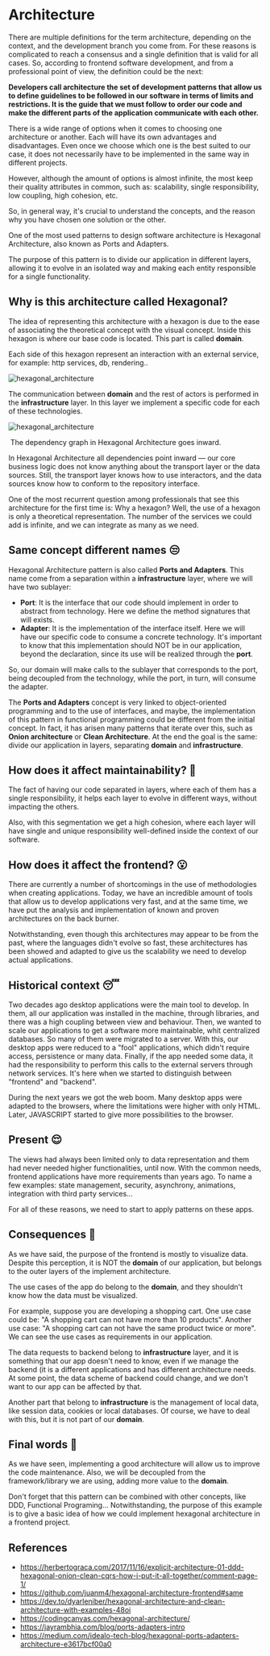 # Architecture

There are multiple definitions for the term architecture, depending on the context, and the development branch you come from. For these reasons is complicated to reach a consensus and a single definition that is valid for all cases. So, according to frontend software development, and from a professional point of view, the definition could be the next:

**Developers call architecture the set of development patterns that allow us to define guidelines to be followed in our software in terms of limits and restrictions. It is the guide that we must follow to order our code and make the different parts of the application communicate with each other.**

There is a wide range of options when it comes to choosing one architecture or another. Each will have its own advantages and disadvantages. Even once we choose which one is the best suited to our case, it does not necessarily have to be implemented in the same way in different projects.

However, although the amount of options is almost infinite, the most keep their quality attributes in common, such as: scalability, single responsibility, low coupling, high cohesion, etc.

So, in general way, it's crucial to understand the concepts, and the reason why you have chosen one solution or the other.

One of the most used patterns to design software architecture is Hexagonal Architecture, also known as Ports and Adapters.

The purpose of this pattern is to divide our application in different layers, allowing it to evolve in an isolated way and making each entity responsible for a single functionality.



## Why is this architecture called Hexagonal? 

The idea of representing this architecture with a hexagon is due to the ease of associating the theoretical concept with the visual concept. Inside this hexagon is where our base code is located. This part is called **domain**.

Each side of this hexagon represent an interaction with an external service, for example: http services, db, rendering..

<img src="images/hexagonal_architecture.png" alt="hexagonal_architecture" title="Hexagonal Architecture"   />

The communication between **domain** and the rest of actors is performed in the **infrastructure** layer. In this layer we implement a specific code for each of these technologies.



<img src="images/hex_inwards.png" alt="hexagonal_architecture" title="Hexagonal Architecture"   />

​											The dependency graph in Hexagonal Architecture goes inward.

In Hexagonal Architecture all dependencies point inward — our core business logic does not know anything about the transport layer or the data sources. Still, the transport layer knows how to use interactors, and the data sources know how to conform to the repository interface.

One of the most recurrent question among professionals that see this architecture for the first time is: Why a hexagon? Well, the use of a hexagon is only a theoretical representation. The number of the services we could add is infinite, and we can integrate as many as we need.

## Same concept different names 😒

Hexagonal Architecture pattern is also called **Ports and Adapters**. This name come from a separation within a **infrastructure** layer, where we will have two sublayer:

- **Port**: It is the interface that our code should implement in order to abstract from technology. Here we define the method signatures that will exists.
- **Adapter**: It is the implementation of the interface itself. Here we will have our specific code to consume a concrete technology. It's important to know that this implementation should NOT be in our application, beyond the declaration, since its use will be realized through the **port**.

So, our domain will make calls to the sublayer that corresponds to the port, being decoupled from the technology, while the port, in turn, will consume the adapter.

The **Ports and Adapters** concept is very linked to object-oriented programming and to the use of interfaces, and maybe, the implementation of this pattern in functional programming could be different from the initial concept. In fact, it has arisen many patterns that iterate over this, such as **Onion architecture** or **Clean Architecture**. At the end the goal is the same: divide our application in layers, separating **domain** and **infrastructure**.

## How does it affect maintainability? 🧐

The fact of having our code separated in layers, where each of them has a single responsibility, it helps each layer to evolve in different ways, without impacting the others.

Also, with this segmentation we get a high cohesion, where each layer will have single and unique responsibility well-defined inside the context of our software.

## How does it affect the frontend? 😮

There are currently a number of shortcomings in the use of methodologies when creating applications. Today, we have an incredible amount of tools that allow us to develop applications very fast, and at the same time, we have put the analysis and implementation of known and proven architectures on the back burner.

Notwithstanding, even though this architectures may appear to be from the past, where the languages didn't evolve so fast, these architectures has been showed and adapted to give us the scalability we need to develop actual applications.



## Historical context 😴

Two decades ago desktop applications were the main tool to develop. In them, all our application was installed in the machine, through libraries, and there was a high coupling between view and behaviour. Then, we wanted to scale our applications to get a software more maintainable, whit centralized databases. So many of them were migrated to a server. With this, our desktop apps were reduced to a "fool" applications, which didn't require access, persistence or many data. Finally, if the app needed some data, it had the responsibility to perform this calls to the external servers through network services. It's here when we started to distinguish between "frontend" and "backend".

During the next years we got the web boom. Many desktop apps were adapted to the browsers, where the limitations were higher with only HTML. Later, JAVASCRIPT started to give more possibilities to the browser.

## Present 😌

The views had always been limited only to data representation and them had never needed higher functionalities, until now. With the common needs, frontend applications have more requirements than years ago. To name a few examples: state management, security, asynchrony, animations, integration with third party services...

For all of these reasons, we need to start to apply patterns on these apps.

## Consequences 🥳

As we have said, the purpose of the frontend is mostly to visualize data. Despite this perception, it is NOT the **domain** of our application, but belongs to the outer layers of the implement architecture.

The use cases of the app do belong to the **domain**, and they shouldn't know how the data must be visualized.

For example, suppose you are developing a shopping cart. One use case could be: "A shopping cart can not have more than 10 products". Another use case: "A shopping cart can not have the same product twice or more". We can see the use cases as requirements in our application.

The data requests to backend belong to **infrastructure** layer, and it is something that our app doesn't need to know, even if we manage the backend (it is a different applications and has different architecture needs. At some point, the data scheme of backend could change, and we don't want to our app can be affected by that.

Another part that belong to **infrastructure** is the management of local data, like session data, cookies or local databases. Of course, we have to deal with this, but it is not part of our **domain**.



## Final words 🤗

As we have seen, implementing a good architecture will allow us to improve the code maintenance. Also, we will be decoupled from the framework/library we are using, adding more value to the **domain**.

Don't forget that this pattern can be combined with other concepts, like DDD, Functional Programing... Notwithstanding, the purpose of this example is to give a basic idea of how we could implement hexagonal architecture in a frontend project.

## References

* https://herbertograca.com/2017/11/16/explicit-architecture-01-ddd-hexagonal-onion-clean-cqrs-how-i-put-it-all-together/comment-page-1/
* https://github.com/juanm4/hexagonal-architecture-frontend#same
* https://dev.to/dyarleniber/hexagonal-architecture-and-clean-architecture-with-examples-48oi
* https://codingcanvas.com/hexagonal-architecture/
* https://jayrambhia.com/blog/ports-adapters-intro
* https://medium.com/idealo-tech-blog/hexagonal-ports-adapters-architecture-e3617bcf00a0